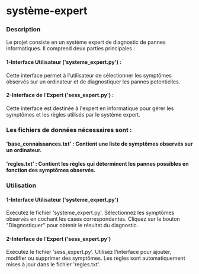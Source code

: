 # système-expert
### Description
Le projet consiste en un système expert de diagnostic de pannes informatiques. Il comprend deux parties principales :
#### 1-Interface Utilisateur ('systeme_expert.py') : 
Cette interface permet à l'utilisateur de sélectionner les symptômes observés sur un ordinateur et de diagnostiquer les pannes potentielles.
#### 2-Interface de l'Expert ('sess_expert.py') : 
Cette interface est destinée à l'expert en informatique pour gérer les symptômes et les règles utilisés par le système expert.
### Les fichiers de données nécessaires sont :
#### 'base_connaissances.txt' : Contient une liste de symptômes observés sur un ordinateur.
#### 'regles.txt' : Contient les règles qui déterminent les pannes possibles en fonction des symptômes observés.
### Utilisation
#### 1-Interface Utilisateur ('systeme_expert.py')
Exécutez le fichier 'systeme_expert.py'.
Sélectionnez les symptômes observés en cochant les cases correspondantes.
Cliquez sur le bouton "Diagnostiquer" pour obtenir le résultat du diagnostic.
#### 2-Interface de l'Expert ('sess_expert.py')
Exécutez le fichier 'sess_expert.py'.
Utilisez l'interface pour ajouter, modifier ou supprimer des symptômes.
Les règles sont automatiquement mises à jour dans le fichier 'regles.txt'.
